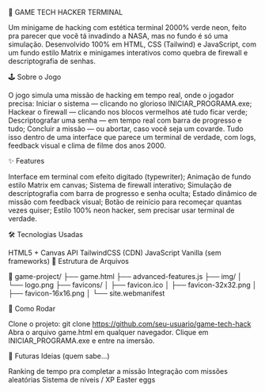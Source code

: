 🧠 GAME TECH HACKER TERMINAL

Um minigame de hacking com estética terminal 2000% verde neon, feito pra parecer que você tá invadindo a NASA, mas no fundo é só uma simulação. Desenvolvido 100% em HTML, CSS (Tailwind) e JavaScript, com um fundo estilo Matrix e minigames interativos como quebra de firewall e descriptografia de senhas.

🕹️ Sobre o Jogo

O jogo simula uma missão de hacking em tempo real, onde o jogador precisa:
Iniciar o sistema — clicando no glorioso INICIAR_PROGRAMA.exe;
Hackear o firewall — clicando nos blocos vermelhos até tudo ficar verde;
Descriptografar uma senha — em tempo real com barra de progresso e tudo;
Concluir a missão — ou abortar, caso você seja um covarde.
Tudo isso dentro de uma interface que parece um terminal de verdade, com logs, feedback visual e clima de filme dos anos 2000.

✨ Features

Interface em terminal com efeito digitado (typewriter);
Animação de fundo estilo Matrix em canvas;
Sistema de firewall interativo;
Simulação de descriptografia com barra de progresso e senha oculta;
Estado dinâmico de missão com feedback visual;
Botão de reinício para recomeçar quantas vezes quiser;
Estilo 100% neon hacker, sem precisar usar terminal de verdade.

🛠️ Tecnologias Usadas

HTML5 + Canvas API
TailwindCSS (CDN)
JavaScript Vanilla (sem frameworks)
📂 Estrutura de Arquivos

📁 game-project/
├── game.html
├── advanced-features.js
├── img/
│   └── logo.png
├── favicons/
│   ├── favicon.ico
│   ├── favicon-32x32.png
│   ├── favicon-16x16.png
│   └── site.webmanifest

🚀 Como Rodar

Clone o projeto:
git clone https://github.com/seu-usuario/game-tech-hack
Abra o arquivo game.html em qualquer navegador.
Clique em INICIAR_PROGRAMA.exe e entre na imersão.

🧪 Futuras Ideias (quem sabe...)

Ranking de tempo pra completar a missão
Integração com missões aleatórias
Sistema de níveis / XP
Easter eggs
